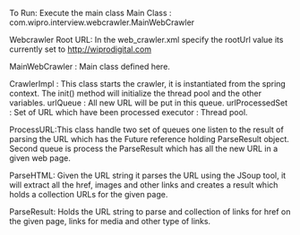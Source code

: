 To Run: Execute the main class
Main Class : com.wipro.interview.webcrawler.MainWebCrawler

Webcrawler Root URL: In the web_crawler.xml specify the rootUrl value its currently set to 
http://wiprodigital.com

MainWebCrawler : Main class defined here.

CrawlerImpl : This class starts the crawler, it is instantiated from the spring context.
The init() method will initialize the thread pool and the other variables.
urlQueue : All new URL will be put in this queue.
urlProcessedSet : Set of URL which have been processed
executor : Thread pool.

ProcessURL:This class handle two set of queues one listen to the result of parsing the URL which
has the Future reference holding ParseResult object.  Second queue is process the ParseResult 
which has all the new URL in a given web page.

ParseHTML: Given the URL string it parses the URL using the JSoup tool, it will extract all the 
href, images and other links and creates a result which holds a collection URLs for the given 
page.

ParseResult: Holds the URL string to parse and collection of links for href on the given page,
links for media and other type of links.
